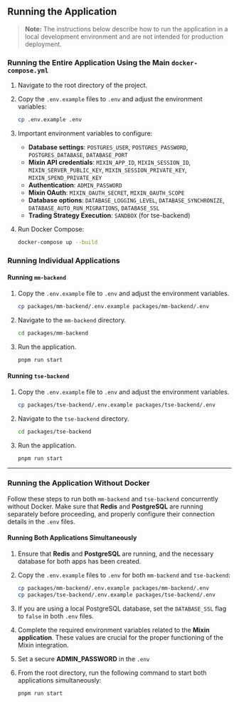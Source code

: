 ## Running the Application

> **Note:** The instructions below describe how to run the application in a local development environment and are not intended for production deployment.

### Running the Entire Application Using the Main `docker-compose.yml`

1. Navigate to the root directory of the project.
2. Copy the `.env.example` files to `.env` and adjust the environment variables:

    ```sh
    cp .env.example .env
    ```

3. Important environment variables to configure:
   - **Database settings**: `POSTGRES_USER`, `POSTGRES_PASSWORD`, `POSTGRES_DATABASE`, `DATABASE_PORT`
   - **Mixin API credentials**: `MIXIN_APP_ID`, `MIXIN_SESSION_ID`, `MIXIN_SERVER_PUBLIC_KEY`, `MIXIN_SESSION_PRIVATE_KEY`, `MIXIN_SPEND_PRIVATE_KEY`
   - **Authentication**: `ADMIN_PASSWORD`
   - **Mixin OAuth**: `MIXIN_OAUTH_SECRET`, `MIXIN_OAUTH_SCOPE`
   - **Database options**: `DATABASE_LOGGING_LEVEL`, `DATABASE_SYNCHRONIZE`, `DATABASE_AUTO_RUN_MIGRATIONS`, `DATABASE_SSL`
   - **Trading Strategy Execution**: `SANDBOX` (for tse-backend)

4. Run Docker Compose:

    ```sh
    docker-compose up --build
    ```

### Running Individual Applications

#### Running `mm-backend`

1. Copy the `.env.example` file to `.env` and adjust the environment variables.

    ```sh
    cp packages/mm-backend/.env.example packages/mm-backend/.env
    ```

2. Navigate to the `mm-backend` directory.

    ```sh
    cd packages/mm-backend
    ```

3. Run the application.

    ```sh
    pnpm run start
    ```

#### Running `tse-backend`

1. Copy the `.env.example` file to `.env` and adjust the environment variables.

    ```sh
    cp packages/tse-backend/.env.example packages/tse-backend/.env
    ```

2. Navigate to the `tse-backend` directory.

    ```sh
    cd packages/tse-backend
    ```

3. Run the application.

    ```sh
    pnpm run start
    ```

---

### Running the Application Without Docker

Follow these steps to run both `mm-backend` and `tse-backend` concurrently without Docker. Make sure that **Redis** and **PostgreSQL** are running separately before proceeding, and properly configure their connection details in the `.env` files.

#### Running Both Applications Simultaneously

1. Ensure that **Redis** and **PostgreSQL** are running, and the necessary database for both apps has been created.

2. Copy the `.env.example` files to `.env` for both `mm-backend` and `tse-backend`:

    ```sh
    cp packages/mm-backend/.env.example packages/mm-backend/.env
    cp packages/tse-backend/.env.example packages/tse-backend/.env
    ```

3. If you are using a local PostgreSQL database, set the `DATABASE_SSL` flag to `false` in both `.env` files.
4. Complete the required environment variables related to the **Mixin application**.
   These values are crucial for the proper functioning of the Mixin integration.
5. Set a secure **ADMIN_PASSWORD** in the `.env`

6. From the root directory, run the following command to start both applications simultaneously:

    ```sh
    pnpm run start
    ```
